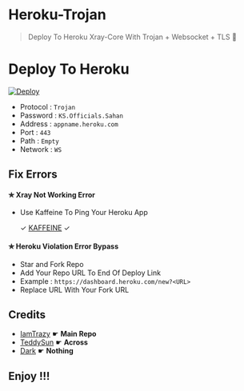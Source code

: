 # Heroku-Trojan
> Deploy To Heroku Xray-Core With Trojan + Websocket + TLS 🖤

# Deploy To Heroku 

[![Deploy](https://www.herokucdn.com/deploy/button.png)](https://dashboard.heroku.com/new?template=https://github.com/H4x0R-KS3/Heroku-Trojan)

* Protocol : ```Trojan``` 
* Password : ```KS.Officials.Sahan``` 
* Address : ```appname.heroku.com```
* Port : ```443```
* Path : ```Empty```
* Network :  ```WS```

## Fix Errors

#### ✯ Xray Not Working Error <br>

* Use Kaffeine To Ping Your Heroku App

   ✓ [KAFFEINE](https://kaffeine.herokuapp.com) ✓

#### ✯ Heroku Violation Error Bypass

* Star and Fork Repo <br>
* Add Your Repo URL To End Of Deploy Link <br>
* Example : ``` https://dashboard.heroku.com/new?<URL> ``` <br>
* Replace URL With Your Fork URL

## Credits 

* [IamTrazy](https://github.com/iamtrazy) ☛ <b> Main Repo</b>
* [TeddySun](https://github.com/teddysun/across) ☛ <b> Across</b>
* [Dark](https://github.com/ImDarkLK) ☛ <b> Nothing</b>

## Enjoy !!!
